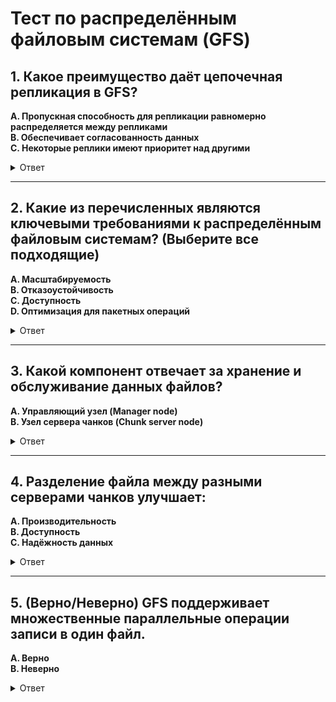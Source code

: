 # Тест по распределённым файловым системам (GFS)

## 1. Какое преимущество даёт цепочечная репликация в GFS?

**A. Пропускная способность для репликации равномерно распределяется между репликами**  
**B. Обеспечивает согласованность данных**  
**C. Некоторые реплики имеют приоритет над другими**

<details>
<summary>Ответ</summary>
**A. Пропускная способность для репликации равномерно распределяется между репликами** - При цепочечной репликации нагрузка по передаче данных распределяется последовательно между узлами.
</details>

---

## 2. Какие из перечисленных являются ключевыми требованиями к распределённым файловым системам? (Выберите все подходящие)

**A. Масштабируемость**  
**B. Отказоустойчивость**  
**C. Доступность**  
**D. Оптимизация для пакетных операций**

<details>
<summary>Ответ</summary>
**A. Масштабируемость** - Способность системы расти с увеличением объёма данных  
**B. Отказоустойчивость** - Возможность работать при отказах отдельных компонентов  
**D. Оптимизация для пакетных операций** - Важно для систем, ориентированных на обработку больших данных
</details>

---

## 3. Какой компонент отвечает за хранение и обслуживание данных файлов?

**A. Управляющий узел (Manager node)**  
**B. Узел сервера чанков (Chunk server node)**

<details>
<summary>Ответ</summary>
**B. Узел сервера чанков (Chunk server node)** - Именно эти серверы хранят и обслуживают данные, разбитые на чанки.
</details>

---

## 4. Разделение файла между разными серверами чанков улучшает:

**A. Производительность**  
**B. Доступность**  
**C. Надёжность данных**

<details>
<summary>Ответ</summary>
**A. Производительность** - Параллельное чтение из разных чанков увеличивает скорость доступа к данным.
</details>

---

## 5. (Верно/Неверно) GFS поддерживает множественные параллельные операции записи в один файл.

**A. Верно**  
**B. Неверно**

<details>
<summary>Ответ</summary>
**A. Верно** - GFS действительно поддерживает параллельную запись в один файл, хотя и с определёнными ограничениями.
</details>